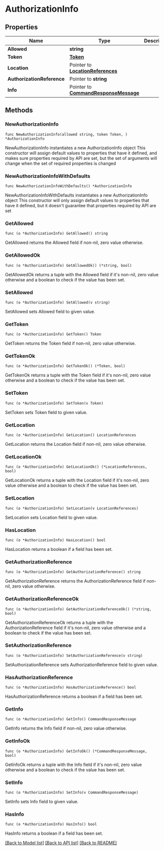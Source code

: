 # AuthorizationInfo

## Properties

Name | Type | Description | Notes
------------ | ------------- | ------------- | -------------
**Allowed** | **string** |  | 
**Token** | [**Token**](Token.md) |  | 
**Location** | Pointer to [**LocationReferences**](LocationReferences.md) |  | [optional] 
**AuthorizationReference** | Pointer to **string** |  | [optional] 
**Info** | Pointer to [**CommandResponseMessage**](CommandResponseMessage.md) |  | [optional] 

## Methods

### NewAuthorizationInfo

`func NewAuthorizationInfo(allowed string, token Token, ) *AuthorizationInfo`

NewAuthorizationInfo instantiates a new AuthorizationInfo object
This constructor will assign default values to properties that have it defined,
and makes sure properties required by API are set, but the set of arguments
will change when the set of required properties is changed

### NewAuthorizationInfoWithDefaults

`func NewAuthorizationInfoWithDefaults() *AuthorizationInfo`

NewAuthorizationInfoWithDefaults instantiates a new AuthorizationInfo object
This constructor will only assign default values to properties that have it defined,
but it doesn't guarantee that properties required by API are set

### GetAllowed

`func (o *AuthorizationInfo) GetAllowed() string`

GetAllowed returns the Allowed field if non-nil, zero value otherwise.

### GetAllowedOk

`func (o *AuthorizationInfo) GetAllowedOk() (*string, bool)`

GetAllowedOk returns a tuple with the Allowed field if it's non-nil, zero value otherwise
and a boolean to check if the value has been set.

### SetAllowed

`func (o *AuthorizationInfo) SetAllowed(v string)`

SetAllowed sets Allowed field to given value.


### GetToken

`func (o *AuthorizationInfo) GetToken() Token`

GetToken returns the Token field if non-nil, zero value otherwise.

### GetTokenOk

`func (o *AuthorizationInfo) GetTokenOk() (*Token, bool)`

GetTokenOk returns a tuple with the Token field if it's non-nil, zero value otherwise
and a boolean to check if the value has been set.

### SetToken

`func (o *AuthorizationInfo) SetToken(v Token)`

SetToken sets Token field to given value.


### GetLocation

`func (o *AuthorizationInfo) GetLocation() LocationReferences`

GetLocation returns the Location field if non-nil, zero value otherwise.

### GetLocationOk

`func (o *AuthorizationInfo) GetLocationOk() (*LocationReferences, bool)`

GetLocationOk returns a tuple with the Location field if it's non-nil, zero value otherwise
and a boolean to check if the value has been set.

### SetLocation

`func (o *AuthorizationInfo) SetLocation(v LocationReferences)`

SetLocation sets Location field to given value.

### HasLocation

`func (o *AuthorizationInfo) HasLocation() bool`

HasLocation returns a boolean if a field has been set.

### GetAuthorizationReference

`func (o *AuthorizationInfo) GetAuthorizationReference() string`

GetAuthorizationReference returns the AuthorizationReference field if non-nil, zero value otherwise.

### GetAuthorizationReferenceOk

`func (o *AuthorizationInfo) GetAuthorizationReferenceOk() (*string, bool)`

GetAuthorizationReferenceOk returns a tuple with the AuthorizationReference field if it's non-nil, zero value otherwise
and a boolean to check if the value has been set.

### SetAuthorizationReference

`func (o *AuthorizationInfo) SetAuthorizationReference(v string)`

SetAuthorizationReference sets AuthorizationReference field to given value.

### HasAuthorizationReference

`func (o *AuthorizationInfo) HasAuthorizationReference() bool`

HasAuthorizationReference returns a boolean if a field has been set.

### GetInfo

`func (o *AuthorizationInfo) GetInfo() CommandResponseMessage`

GetInfo returns the Info field if non-nil, zero value otherwise.

### GetInfoOk

`func (o *AuthorizationInfo) GetInfoOk() (*CommandResponseMessage, bool)`

GetInfoOk returns a tuple with the Info field if it's non-nil, zero value otherwise
and a boolean to check if the value has been set.

### SetInfo

`func (o *AuthorizationInfo) SetInfo(v CommandResponseMessage)`

SetInfo sets Info field to given value.

### HasInfo

`func (o *AuthorizationInfo) HasInfo() bool`

HasInfo returns a boolean if a field has been set.


[[Back to Model list]](../README.md#documentation-for-models) [[Back to API list]](../README.md#documentation-for-api-endpoints) [[Back to README]](../README.md)



